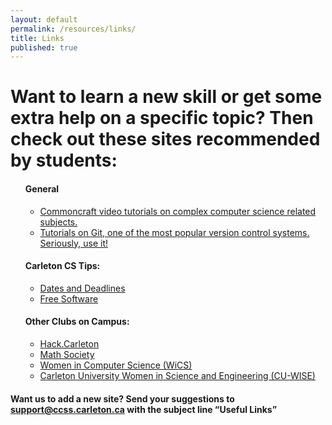 ```yaml
---
layout: default
permalink: /resources/links/
title: Links
published: true
---
```


<div class='content-wrap'>
    <h1>Want to learn a new skill or get some extra help on a specific topic? Then check out these sites recommended by students:</h1>
    <ul style='list-style-type:none'>
        <li>
            <h4>General</h4>
            <ul class="dash-list">
                <li><a href="https://www.commoncraft.com/videolist" target="_blank">Commoncraft video tutorials on complex computer science related subjects.</a></li>
                <li><a href="https://www.atlassian.com/git/" target="_blank">Tutorials on Git, one of the most popular version control systems. Seriously, use it!</a></li>
            </ul>
        </li>
        <li>
            <h4>Carleton CS Tips:</h4>
            <ul class="dash-list">
                <li><a href="http://carleton.ca/registrar/registration/dates-and-deadlines/" target="_blank">Dates and Deadlines</a></li>
                <li><a href="https://scs.carleton.ca/tech-support/free-software" target="_blank">Free Software</a></li>
            </ul>
        </li>
    <!--Free Tools To Make Life Easier: TODO -->
        <li>
            <h4>Other Clubs on Campus:</h4>
            <ul class="dash-list">
                <li><a href="http://hack.carleton.team/" target="_blank">Hack.Carleton</a></li>
                <li><a href="http://mathsoc.carleton.ca/" target="_blank">Math Society</a></li>
                <li><a href="https://wicscarleton.wordpress.com/" target="_blank">Women in Computer Science (WiCS)</a></li>
                <li><a href="http://people.scs.carleton.ca/~wise/" target="_blank">Carleton University Women in Science and Engineering (CU-WISE)</a></li>
            </ul>
        </li>
    </ul>
    <h4>Want us to add a new site? Send your suggestions to <a href="mailto:support@ccss.carleton.ca?Subject=Useful%20Links" target="_top" target="_blank">support@ccss.carleton.ca</a> with the subject line “Useful Links”</h4>
</div>
